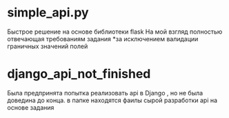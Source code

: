 # simple_api.py
Быстрое решение на основе библиотеки flask 
На мой взгляд полностью отвечающая требованиям задания
*за исключением валидации граничных значений полей

# django_api_not_finished
Была предпринята попытка реализовать api в Django , но не была доведина до конца.
в папке находятся фаилы сырой разработки api на основе задания 
